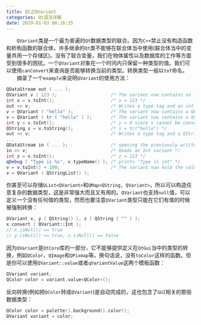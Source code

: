 ```yaml
---
title: Qt之QVariant
categories: Qt语法详解
date: 2019-01-03 08:16:15
---
```

&emsp;&emsp;`QVariant`类是一个最为普遍的`Qt`数据类型的联合。因为`C++`禁止没有构造函数和析构函数的联合体，许多继承的`Qt`类不能够在联合体当中使用(联合体当中的变量共用一个存储区)。没有了联合变量，我们在物体属性以及数据库的工作等方面受到很多的困扰。一个`QVariant`对象在一个时间内只保留一种类型的值。我们可以使用`canConvert`来查询是否能够转换当前的类型。转换类型一般以`toT`命名。<!--more-->
&emsp;&emsp;摘录了一个`example`来说明`QVariant`的使用方法：

``` cpp
QDataStream out ( ... );
QVariant v ( 123 );                    /* The variant now contains an int */
int x = v.toInt();                     /* x = 123 */
out << v;                              /* Writes a type tag and an int to out */
v = QVariant ( "hello" );              /* The variant now contains a QByteArray */
v = QVariant ( tr ( "hello" ) );       /* The variant now contains a QString */
int y = v.toInt();                     /* y = 0 since v cannot be converted to an int */
QString s = v.toString();              /* s = tr("hello") */
out << v;                              /* Writes a type tag and a QString to out */
...
QDataStream in ( ... );                /* opening the previously written stream */
in >> v;                               /* Reads an Int variant */
int z = v.toInt();                     /* z = 123 */
qDebug ( "Type is %s", v.typeName() ); /* prints "Type is int" */
v = v.toInt() + 100;                   /* The variant now hold the value 223 */
v = QVariant ( QStringList() );
```

你甚至可以存储`QList<QVariant>`和`QMap<QString, QVariant>`，所以可以构造任意复杂的数据类型，这是非常强大而且又有用的。`QVariant`也支持`null`值，可以定义一个没有任何值的类型，然而也要注意`QVariant`类型只能在它们有值的时候被强制转换：

``` cpp
QVariant x, y ( QString() ), z ( QString ( "" ) );
x.convert ( QVariant::Int );
// x.isNull() == true
// y.isNull() == true, z.isNull() == false
```

因为`QVariant`是`QtCore`库的一部分，它不能够提供定义在`QtGui`当中的类型的转换，例如`QColor`、`QImage`和`QPixmap`等。换句话说，没有`toColor`这样的函数。但是你可以使用`QVariant::value`或者`qVariantValue`这两个模板函数：

``` cpp
QVariant variant;
QColor color = variant.value<QColor>();
```

反向转换(例如把`QColor`转成`QVariant`)是自动完成的，这也包含了`GUI`相关的那些数据类型：

``` cpp
QColor color = palette().background().color();
QVariant variant = color;
```